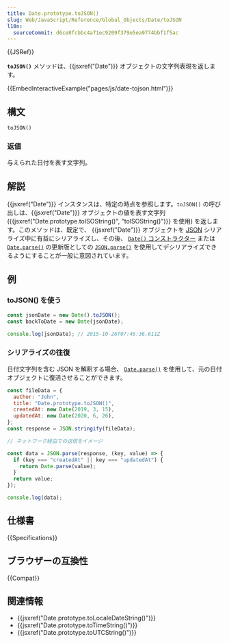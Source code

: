 ```yaml
---
title: Date.prototype.toJSON()
slug: Web/JavaScript/Reference/Global_Objects/Date/toJSON
l10n:
  sourceCommit: d6ce8fcbbc4a71ec9209f379e5ea9774bbf1f5ac
---
```


{{JSRef}}

**`toJSON()`** メソッドは、{{jsxref("Date")}} オブジェクトの文字列表現を返します。

{{EmbedInteractiveExample("pages/js/date-tojson.html")}}

## 構文

```js-nolint
toJSON()
```

### 返値

与えられた日付を表す文字列。

## 解説

{{jsxref("Date")}} インスタンスは、特定の時点を参照します。`toJSON()` の呼び出しは、{{jsxref("Date")}} オブジェクトの値を表す文字列 ({{jsxref("Date.prototype.toISOString()", "toISOString()")}} を使用) を返します。このメソッドは、既定で、 {{jsxref("Date")}} オブジェクトを [JSON](/ja/docs/Glossary/JSON) シリアライズ中に有益にシリアライズし、その後、 [`Date()` コンストラクター](/ja/docs/Web/JavaScript/Reference/Global_Objects/Date/Date) または [`Date.parse()`](/ja/docs/Web/JavaScript/Reference/Global_Objects/Date/parse) の更新版としての [`JSON.parse()`](/ja/docs/Web/JavaScript/Reference/Global_Objects/JSON/parse) を使用してデシリアライズできるようにすることが一般に意図されています。

## 例

### toJSON() を使う

```js
const jsonDate = new Date().toJSON();
const backToDate = new Date(jsonDate);

console.log(jsonDate); // 2015-10-26T07:46:36.611Z
```

### シリアライズの往復

日付文字列を含む JSON を解釈する場合、 [`Date.parse()`](/ja/docs/Web/JavaScript/Reference/Global_Objects/Date/parse) を使用して、元の日付オブジェクトに復活させることができます。

```js
const fileData = {
  author: "John",
  title: "Date.prototype.toJSON()",
  createdAt: new Date(2019, 3, 15),
  updatedAt: new Date(2020, 6, 26),
};
const response = JSON.stringify(fileData);

// ネットワーク経由での送信をイメージ

const data = JSON.parse(response, (key, value) => {
  if (key === "createdAt" || key === "updatedAt") {
    return Date.parse(value);
  }
  return value;
});

console.log(data);
```

## 仕様書

{{Specifications}}

## ブラウザーの互換性

{{Compat}}

## 関連情報

- {{jsxref("Date.prototype.toLocaleDateString()")}}
- {{jsxref("Date.prototype.toTimeString()")}}
- {{jsxref("Date.prototype.toUTCString()")}}
